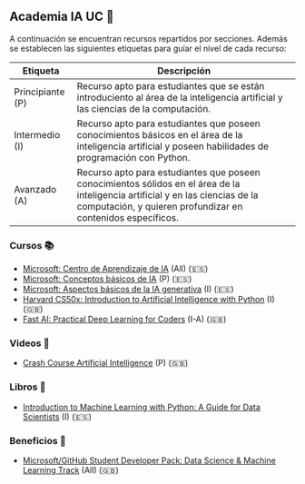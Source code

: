 ## Academia IA UC 🤖
A continuación se encuentran recursos repartidos por secciones. Además se establecen las siguientes etiquetas para guíar el nivel de cada recurso:

| Etiqueta | Descripción |
| --- | --- |
| Principiante (P) | Recurso apto para estudiantes que se están introduciento al área de la inteligencia artificial y las ciencias de la computación. |
| Intermedio (I) | Recurso apto para estudiantes que poseen conocimientos básicos en el área de la inteligencia artificial y poseen habilidades de programación con Python. |
| Avanzado (A) | Recurso apto para estudiantes que poseen conocimientos sólidos en el área de la inteligencia artificial y en las ciencias de la computación, y quieren profundizar en contenidos específicos. |

### Cursos 📚
- [Microsoft: Centro de Aprendizaje de IA](https://learn.microsoft.com/es-es/ai/) (All) (🇪🇸)
- [Microsoft: Conceptos básicos de IA](https://learn.microsoft.com/es-es/training/modules/get-started-ai-fundamentals/) (P) (🇪🇸)
- [Microsoft: Aspectos básicos de la IA generativa](https://learn.microsoft.com/es-es/training/modules/fundamentals-generative-ai/) (I) (🇪🇸)
- [Harvard CS50x: Introduction to Artificial Intelligence with Python](https://cs50.harvard.edu/ai/2024/) (I) (🇬🇧)
- [Fast AI: Practical Deep Learning for Coders](https://course.fast.ai/) (I-A) (🇬🇧)

### Videos 🎥
- [Crash Course Artificial Intelligence](https://www.youtube.com/playlist?list=PL8dPuuaLjXtO65LeD2p4_Sb5XQ51par_b) (P) (🇬🇧)

### Libros 📖
- [Introduction to Machine Learning with Python: A Guide for Data Scientists](https://books.google.cl/books/about/Introduction_to_Machine_Learning_with_Py.html?id=vbQlDQAAQBAJ&source=kp_book_description&redir_esc=y) (I) (🇪🇸)

### Beneficios 🎉
- [Microsoft/GitHub Student Developer Pack: Data Science & Machine Learning Track](https://education.github.com/experiences/ml_ds) (All) (🇬🇧)
